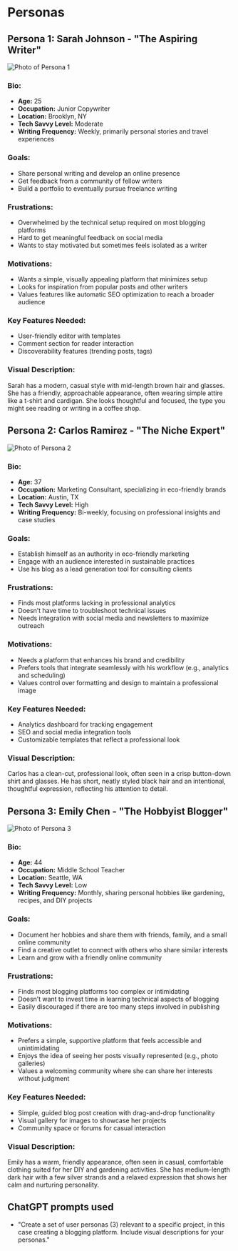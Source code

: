 # Personas

## Persona 1: Sarah Johnson - "The Aspiring Writer"

![Photo of Persona 1](./assets/persona1.png)

### Bio:

- **Age:** 25
- **Occupation:** Junior Copywriter
- **Location:** Brooklyn, NY
- **Tech Savvy Level:** Moderate
- **Writing Frequency:** Weekly, primarily personal stories and travel experiences

### Goals:

- Share personal writing and develop an online presence
- Get feedback from a community of fellow writers
- Build a portfolio to eventually pursue freelance writing

### Frustrations:

- Overwhelmed by the technical setup required on most blogging platforms
- Hard to get meaningful feedback on social media
- Wants to stay motivated but sometimes feels isolated as a writer

### Motivations:

- Wants a simple, visually appealing platform that minimizes setup
- Looks for inspiration from popular posts and other writers
- Values features like automatic SEO optimization to reach a broader audience

### Key Features Needed:

- User-friendly editor with templates
- Comment section for reader interaction
- Discoverability features (trending posts, tags)

### Visual Description:

Sarah has a modern, casual style with mid-length brown hair and glasses. She has a friendly, approachable appearance, often wearing simple attire like a t-shirt and cardigan. She looks thoughtful and focused, the type you might see reading or writing in a coffee shop.

## Persona 2: Carlos Ramirez - "The Niche Expert"

![Photo of Persona 2](./assets/persona2.png)

### Bio:

- **Age:** 37
- **Occupation:** Marketing Consultant, specializing in eco-friendly brands
- **Location:** Austin, TX
- **Tech Savvy Level:** High
- **Writing Frequency:** Bi-weekly, focusing on professional insights and case studies

### Goals:

- Establish himself as an authority in eco-friendly marketing
- Engage with an audience interested in sustainable practices
- Use his blog as a lead generation tool for consulting clients

### Frustrations:

- Finds most platforms lacking in professional analytics
- Doesn’t have time to troubleshoot technical issues
- Needs integration with social media and newsletters to maximize outreach

### Motivations:

- Needs a platform that enhances his brand and credibility
- Prefers tools that integrate seamlessly with his workflow (e.g., analytics and scheduling)
- Values control over formatting and design to maintain a professional image

### Key Features Needed:

- Analytics dashboard for tracking engagement
- SEO and social media integration tools
- Customizable templates that reflect a professional look

### Visual Description:

Carlos has a clean-cut, professional look, often seen in a crisp button-down shirt and glasses. He has short, neatly styled black hair and an intentional, thoughtful expression, reflecting his attention to detail.

## Persona 3: Emily Chen - "The Hobbyist Blogger"

![Photo of Persona 3](./assets/persona3.png)

### Bio:

- **Age:** 44
- **Occupation:** Middle School Teacher
- **Location:** Seattle, WA
- **Tech Savvy Level:** Low
- **Writing Frequency:** Monthly, sharing personal hobbies like gardening, recipes, and DIY projects

### Goals:

- Document her hobbies and share them with friends, family, and a small online community
- Find a creative outlet to connect with others who share similar interests
- Learn and grow with a friendly online community

### Frustrations:

- Finds most blogging platforms too complex or intimidating
- Doesn’t want to invest time in learning technical aspects of blogging
- Easily discouraged if there are too many steps involved in publishing

### Motivations:

- Prefers a simple, supportive platform that feels accessible and unintimidating
- Enjoys the idea of seeing her posts visually represented (e.g., photo galleries)
- Values a welcoming community where she can share her interests without judgment

### Key Features Needed:

- Simple, guided blog post creation with drag-and-drop functionality
- Visual gallery for images to showcase her projects
- Community space or forums for casual interaction

### Visual Description:

Emily has a warm, friendly appearance, often seen in casual, comfortable clothing suited for her DIY and gardening activities. She has medium-length dark hair with a few silver strands and a relaxed expression that shows her calm and nurturing personality.

## ChatGPT prompts used

- "Create a set of user personas (3) relevant to a specific project, in this case creating a blogging platform. Include visual descriptions for your personas."
